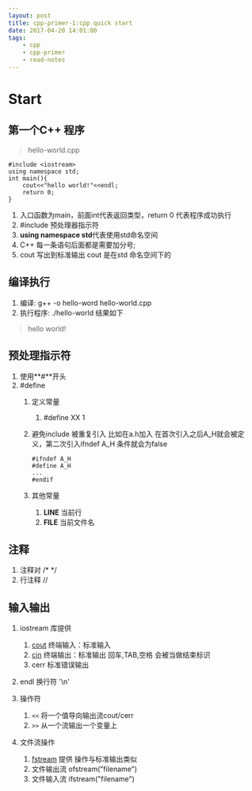 ```yaml
---
layout: post
title: cpp-primer-1:cpp quick start
date: 2017-04-20 14:01:00
tags:
    - cpp
    - cpp-primer
    - read-notes
---
```

# Start

## 第一个C++ 程序
> hello-world.cpp 
<!--more-->
```
#include <iostream>
using namespace std;
int main(){
    cout<<"hello world!"<<endl;
    return 0;
}
```

1. 入口函数为main，前面int代表返回类型，return 0 代表程序成功执行
2. #include 预处理器指示符
3. **using namespace std**代表使用std命名空间
4. C++ 每一条语句后面都是需要加分号; 
5. cout 写出到标准输出 cout 是在std 命名空间下的

## 编译执行
1. 编译: g++ -o hello-word hello-world.cpp
2. 执行程序: ./hello-world 结果如下

> hello world!

## 预处理指示符
1. 使用**#**开头
2. #define 
    1. 定义常量
        1. #define XX 1
    2. 避免include 被重复引入
        比如在a.h加入 在首次引入之后A_H就会被定义，第二次引入ifndef A_H 条件就会为false
        
        ```
        #ifndef A_H
        #define A_H
        ...
        #endif
        ```
    3. 其他常量
        1. __LINE__ 当前行
        2. __FILE__ 当前文件名

## 注释
1. 注释对 /* */
2. 行注释 //

## 输入输出
1. iostream 库提供
    1. [cout](http://en.cppreference.com/w/cpp/io/cout) 终端输入：标准输入
    2. [cin](http://en.cppreference.com/w/cpp/io/cin) 终端输出：标准输出 回车,TAB,空格 会被当做结束标识
    3. cerr 标准错误输出
1. endl 换行符 '\n'
1. 操作符
    1. ```<<``` 将一个值导向输出流cout/cerr
    2. ```>>``` 从一个流输出一个变量上

1. 文件流操作
    1. [fstream](http://en.cppreference.com/w/cpp/io/basic_fstream) 提供 操作与标准输出类似
    1. 文件输出流 ofstream("filename")
    2. 文件输入流 ifstream("filename")


